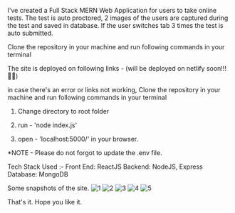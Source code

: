 I've created a Full Stack MERN Web Application for users to take online tests.
The test is auto proctored, 2 images of the users are captured during the test and saved in database. If the user switches tab 3 times the test is auto submitted.


Clone the repository in your machine and run following commands in your terminal

The site is deployed on following links - 
(will be deployed on netlify soon!!! 🤞🏻)



in case there's an error or links not working, 
Clone the repository in your machine and run following commands in your terminal

1. Change directory to root folder

2. run - 'node index.js'

3. open - 'localhost:5000/' in your browser.

*NOTE - Please do not forgot to update the .env file.


Tech Stack Used :-
Front End: ReactJS
Backend: NodeJS, Express
Database: MongoDB

Some snapshots of the site.
![1](https://github.com/Akash-1612/tsaw_test/assets/73643555/0db431bd-0bd8-4f2e-a8db-2d770ec48b11)
![2](https://github.com/Akash-1612/tsaw_test/assets/73643555/1f3a9e49-c0ce-4a0f-9372-1bd084d02b00)
![3](https://github.com/Akash-1612/tsaw_test/assets/73643555/6c691dc4-6cb7-47d0-878d-74e4e6f34a55)
![4](https://github.com/Akash-1612/tsaw_test/assets/73643555/7272384a-0584-41da-adca-76ed58f0cccd)
![5](https://github.com/Akash-1612/tsaw_test/assets/73643555/a9067ad3-7dd3-4319-9f20-575d5a284484)



That's it.
Hope you like it.


